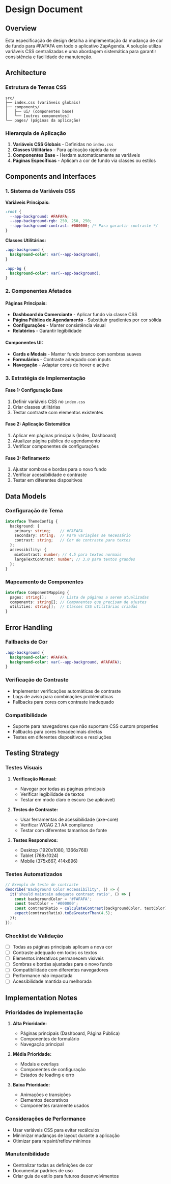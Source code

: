 # Design Document

## Overview

Esta especificação de design detalha a implementação da mudança de cor de fundo para #FAFAFA em todo o aplicativo ZapAgenda. A solução utiliza variáveis CSS centralizadas e uma abordagem sistemática para garantir consistência e facilidade de manutenção.

## Architecture

### Estrutura de Temas CSS

```
src/
├── index.css (variáveis globais)
├── components/
│   ├── ui/ (componentes base)
│   └── [outros componentes]
└── pages/ (páginas da aplicação)
```

### Hierarquia de Aplicação

1. **Variáveis CSS Globais** - Definidas no `index.css`
2. **Classes Utilitárias** - Para aplicação rápida da cor
3. **Componentes Base** - Herdam automaticamente as variáveis
4. **Páginas Específicas** - Aplicam a cor de fundo via classes ou estilos

## Components and Interfaces

### 1. Sistema de Variáveis CSS

**Variáveis Principais:**
```css
:root {
  --app-background: #FAFAFA;
  --app-background-rgb: 250, 250, 250;
  --app-background-contrast: #000000; /* Para garantir contraste */
}
```

**Classes Utilitárias:**
```css
.app-background {
  background-color: var(--app-background);
}

.app-bg {
  background-color: var(--app-background);
}
```

### 2. Componentes Afetados

#### Páginas Principais:
- **Dashboard do Comerciante** - Aplicar fundo via classe CSS
- **Página Pública de Agendamento** - Substituir gradientes por cor sólida
- **Configurações** - Manter consistência visual
- **Relatórios** - Garantir legibilidade

#### Componentes UI:
- **Cards e Modais** - Manter fundo branco com sombras suaves
- **Formulários** - Contraste adequado com inputs
- **Navegação** - Adaptar cores de hover e active

### 3. Estratégia de Implementação

#### Fase 1: Configuração Base
1. Definir variáveis CSS no `index.css`
2. Criar classes utilitárias
3. Testar contraste com elementos existentes

#### Fase 2: Aplicação Sistemática
1. Aplicar em páginas principais (Index, Dashboard)
2. Atualizar página pública de agendamento
3. Verificar componentes de configurações

#### Fase 3: Refinamento
1. Ajustar sombras e bordas para o novo fundo
2. Verificar acessibilidade e contraste
3. Testar em diferentes dispositivos

## Data Models

### Configuração de Tema

```typescript
interface ThemeConfig {
  background: {
    primary: string;    // #FAFAFA
    secondary: string;  // Para variações se necessário
    contrast: string;   // Cor de contraste para textos
  };
  accessibility: {
    minContrast: number; // 4.5 para textos normais
    largeTextContrast: number; // 3.0 para textos grandes
  };
}
```

### Mapeamento de Componentes

```typescript
interface ComponentMapping {
  pages: string[];      // Lista de páginas a serem atualizadas
  components: string[]; // Componentes que precisam de ajustes
  utilities: string[];  // Classes CSS utilitárias criadas
}
```

## Error Handling

### Fallbacks de Cor

```css
.app-background {
  background-color: #FAFAFA;
  background-color: var(--app-background, #FAFAFA);
}
```

### Verificação de Contraste

- Implementar verificações automáticas de contraste
- Logs de aviso para combinações problemáticas
- Fallbacks para cores com contraste inadequado

### Compatibilidade

- Suporte para navegadores que não suportam CSS custom properties
- Fallbacks para cores hexadecimais diretas
- Testes em diferentes dispositivos e resoluções

## Testing Strategy

### Testes Visuais

1. **Verificação Manual:**
   - Navegar por todas as páginas principais
   - Verificar legibilidade de textos
   - Testar em modo claro e escuro (se aplicável)

2. **Testes de Contraste:**
   - Usar ferramentas de acessibilidade (axe-core)
   - Verificar WCAG 2.1 AA compliance
   - Testar com diferentes tamanhos de fonte

3. **Testes Responsivos:**
   - Desktop (1920x1080, 1366x768)
   - Tablet (768x1024)
   - Mobile (375x667, 414x896)

### Testes Automatizados

```typescript
// Exemplo de teste de contraste
describe('Background Color Accessibility', () => {
  it('should maintain adequate contrast ratio', () => {
    const backgroundColor = '#FAFAFA';
    const textColor = '#000000';
    const contrastRatio = calculateContrast(backgroundColor, textColor);
    expect(contrastRatio).toBeGreaterThan(4.5);
  });
});
```

### Checklist de Validação

- [ ] Todas as páginas principais aplicam a nova cor
- [ ] Contraste adequado em todos os textos
- [ ] Elementos interativos permanecem visíveis
- [ ] Sombras e bordas ajustadas para o novo fundo
- [ ] Compatibilidade com diferentes navegadores
- [ ] Performance não impactada
- [ ] Acessibilidade mantida ou melhorada

## Implementation Notes

### Prioridades de Implementação

1. **Alta Prioridade:**
   - Páginas principais (Dashboard, Página Pública)
   - Componentes de formulário
   - Navegação principal

2. **Média Prioridade:**
   - Modais e overlays
   - Componentes de configuração
   - Estados de loading e erro

3. **Baixa Prioridade:**
   - Animações e transições
   - Elementos decorativos
   - Componentes raramente usados

### Considerações de Performance

- Usar variáveis CSS para evitar recálculos
- Minimizar mudanças de layout durante a aplicação
- Otimizar para repaint/reflow mínimos

### Manutenibilidade

- Centralizar todas as definições de cor
- Documentar padrões de uso
- Criar guia de estilo para futuros desenvolvimentos